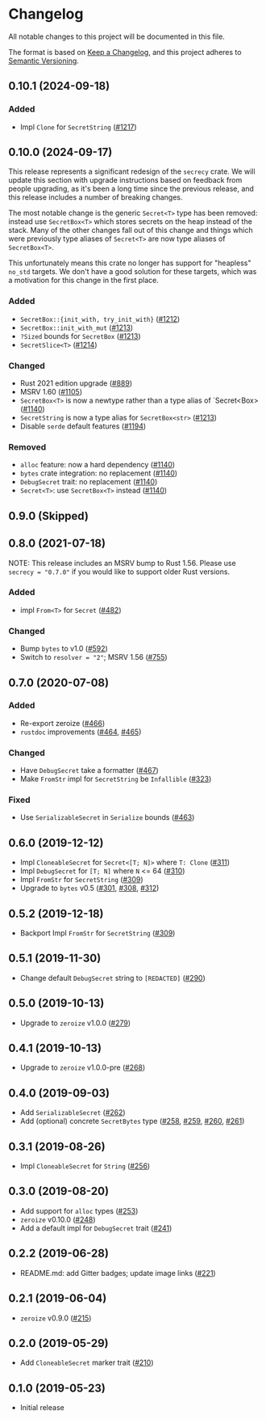 # Changelog
All notable changes to this project will be documented in this file.

The format is based on [Keep a Changelog](https://keepachangelog.com/en/1.0.0/),
and this project adheres to [Semantic Versioning](https://semver.org/spec/v2.0.0.html).

## 0.10.1 (2024-09-18)
### Added
- Impl `Clone` for `SecretString` ([#1217])

[#1217]: https://github.com/iqlusioninc/crates/pull/1217

## 0.10.0 (2024-09-17)

This release represents a significant redesign of the `secrecy` crate. We will update this section
with upgrade instructions based on feedback from people upgrading, as it's been a long time since
the previous release, and this release includes a number of breaking changes.

The most notable change is the generic `Secret<T>` type has been removed: instead use `SecretBox<T>`
which stores secrets on the heap instead of the stack. Many of the other changes fall out of this
change and things which were previously type aliases of `Secret<T>` are now type aliases of
`SecretBox<T>`.

This unfortunately means this crate no longer has support for "heapless" `no_std` targets. We don't
have a good solution for these targets, which was a motivation for this change in the first place.

### Added
- `SecretBox::{init_with, try_init_with}` ([#1212])
- `SecretBox::init_with_mut` ([#1213])
- `?Sized` bounds for `SecretBox` ([#1213])
- `SecretSlice<T>` ([#1214])

### Changed
- Rust 2021 edition upgrade ([#889])
- MSRV 1.60 ([#1105])
- `SecretBox<T>` is now a newtype rather than a type alias of `Secret<Box<T>> ([#1140])
- `SecretString` is now a type alias for `SecretBox<str>` ([#1213])
- Disable `serde` default features ([#1194])

### Removed
- `alloc` feature: now a hard dependency ([#1140])
- `bytes` crate integration: no replacement ([#1140])
- `DebugSecret` trait: no replacement ([#1140])
- `Secret<T>`: use `SecretBox<T>` instead ([#1140])

[#889]: https://github.com/iqlusioninc/crates/pull/889
[#1105]: https://github.com/iqlusioninc/crates/pull/1105
[#1140]: https://github.com/iqlusioninc/crates/pull/1140
[#1194]: https://github.com/iqlusioninc/crates/pull/1194
[#1212]: https://github.com/iqlusioninc/crates/pull/1212
[#1213]: https://github.com/iqlusioninc/crates/pull/1213
[#1214]: https://github.com/iqlusioninc/crates/pull/1214

## 0.9.0 (Skipped)

## 0.8.0 (2021-07-18)

NOTE: This release includes an MSRV bump to Rust 1.56. Please use `secrecy = "0.7.0"`
if you would like to support older Rust versions.

### Added
- impl `From<T>` for `Secret` ([#482])

### Changed
- Bump `bytes` to v1.0 ([#592])
- Switch to `resolver = "2"`; MSRV 1.56 ([#755])

[#482]: https://github.com/iqlusioninc/crates/pull/482
[#592]: https://github.com/iqlusioninc/crates/pull/592
[#755]: https://github.com/iqlusioninc/crates/pull/755

## 0.7.0 (2020-07-08)
### Added
- Re-export zeroize ([#466])
- `rustdoc` improvements ([#464], [#465])

### Changed
- Have `DebugSecret` take a formatter ([#467])
- Make `FromStr` impl for `SecretString` be `Infallible` ([#323])

### Fixed
- Use `SerializableSecret` in `Serialize` bounds ([#463])

[#467]: https://github.com/iqlusioninc/crates/pull/467
[#466]: https://github.com/iqlusioninc/crates/pull/466
[#465]: https://github.com/iqlusioninc/crates/pull/465
[#464]: https://github.com/iqlusioninc/crates/pull/464
[#463]: https://github.com/iqlusioninc/crates/pull/463
[#323]: https://github.com/iqlusioninc/crates/pull/323

## 0.6.0 (2019-12-12)

- Impl `CloneableSecret` for `Secret<[T; N]>` where `T: Clone` ([#311])
- Impl `DebugSecret` for `[T; N]` where `N` <= 64 ([#310])
- Impl `FromStr` for `SecretString` ([#309])
- Upgrade to `bytes` v0.5 ([#301], [#308], [#312])

[#312]: https://github.com/iqlusioninc/crates/pull/312
[#311]: https://github.com/iqlusioninc/crates/pull/311
[#310]: https://github.com/iqlusioninc/crates/pull/310
[#309]: https://github.com/iqlusioninc/crates/pull/309
[#308]: https://github.com/iqlusioninc/crates/pull/308
[#301]: https://github.com/iqlusioninc/crates/pull/301

## 0.5.2 (2019-12-18)

- Backport Impl `FromStr` for `SecretString` ([#309])

[#309]: https://github.com/iqlusioninc/crates/pull/309

## 0.5.1 (2019-11-30)

- Change default `DebugSecret` string to `[REDACTED]` ([#290])

[#290]: https://github.com/iqlusioninc/crates/pull/290

## 0.5.0 (2019-10-13)

- Upgrade to `zeroize` v1.0.0 ([#279])

[#279]: https://github.com/iqlusioninc/crates/pull/279

## 0.4.1 (2019-10-13)

- Upgrade to `zeroize` v1.0.0-pre ([#268])

[#268]: https://github.com/iqlusioninc/crates/pull/268

## 0.4.0 (2019-09-03)

- Add `SerializableSecret` ([#262])
- Add (optional) concrete `SecretBytes` type ([#258], [#259], [#260], [#261])

[#262]: https://github.com/iqlusioninc/crates/pull/262
[#261]: https://github.com/iqlusioninc/crates/pull/261
[#260]: https://github.com/iqlusioninc/crates/pull/260
[#259]: https://github.com/iqlusioninc/crates/pull/259
[#258]: https://github.com/iqlusioninc/crates/pull/258

## 0.3.1 (2019-08-26)

- Impl `CloneableSecret` for `String` ([#256])

[#256]: https://github.com/iqlusioninc/crates/pull/256

## 0.3.0 (2019-08-20)

- Add support for `alloc` types ([#253])
- `zeroize` v0.10.0 ([#248])
- Add a default impl for `DebugSecret` trait ([#241])

[#253]: https://github.com/iqlusioninc/crates/pull/253
[#248]: https://github.com/iqlusioninc/crates/pull/248
[#241]: https://github.com/iqlusioninc/crates/pull/241

## 0.2.2 (2019-06-28)

- README.md: add Gitter badges; update image links ([#221])

[#221]: https://github.com/iqlusioninc/crates/pull/221

## 0.2.1 (2019-06-04)

- `zeroize` v0.9.0 ([#215])

[#215]: https://github.com/iqlusioninc/crates/pull/215

## 0.2.0 (2019-05-29)

- Add `CloneableSecret` marker trait ([#210])

[#210]: https://github.com/iqlusioninc/crates/pull/210

## 0.1.0 (2019-05-23)

- Initial release
